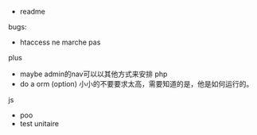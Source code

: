 
* readme

bugs:
* htaccess ne marche pas



plus 

* maybe admin的nav可以以其他方式来安排
php
* do a orm (option) 小小的不要要求太高，需要知道的是，他是如何运行的。

js
* poo
* test unitaire






